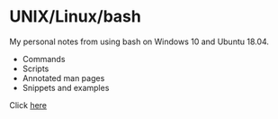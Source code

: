 # UNIX/Linux/bash
My personal notes from using bash on Windows 10 and Ubuntu 18.04.
- Commands
- Scripts
- Annotated man pages
- Snippets and examples

Click [here](https://github.com/karlwbaker/unix_repo)
